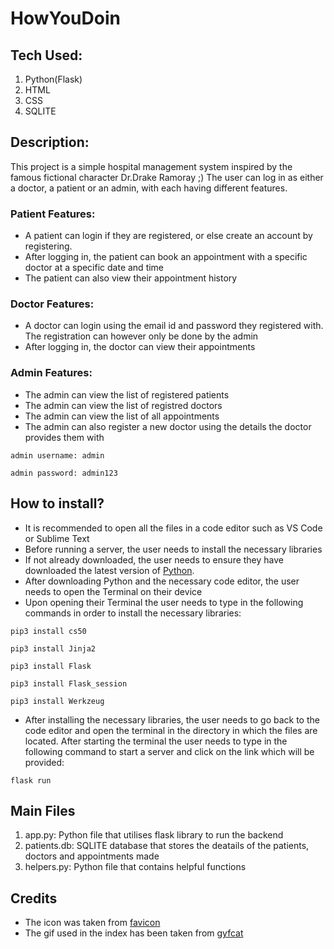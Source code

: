 # HowYouDoin

## Tech Used:
1. Python(Flask)
1. HTML
1. CSS
1. SQLITE

## Description:
This project is a simple hospital management system inspired by the famous fictional character Dr.Drake Ramoray ;) The user can log in as either a doctor, a patient or an admin, with each having different features.

### Patient Features:
* A patient can login if they are registered, or else create an account by registering.
* After logging in, the patient can book an appointment with a specific doctor at a specific date and time
* The patient can also view their appointment history

### Doctor Features:
* A doctor can login using the email id and password they registered with. The registration can however only be done by the admin
* After logging in, the doctor can view their appointments

### Admin Features:
* The admin can view the list of registered patients
* The admin can view the list of registred doctors
* The admin can view the list of all appointments
* The admin can also register a new doctor using the details the doctor provides them with
```
admin username: admin
```
```
admin password: admin123
```

## How to install?
* It is recommended to open all the files in a code editor such as VS Code or Sublime Text
* Before running a server, the user needs to install the necessary libraries
* If not already downloaded, the user needs to ensure they have downloaded the latest version of [Python](https://www.python.org/downloads/).
* After downloading Python and the necessary code editor, the user needs to open the Terminal on their device
* Upon opening their Terminal the user needs to type in the following commands in order to install the necessary libraries:

```
pip3 install cs50
```
```
pip3 install Jinja2
```
```
pip3 install Flask
```
```
pip3 install Flask_session
```
```
pip3 install Werkzeug
```
* After installing the necessary libraries, the user needs to go back to the code editor and open the terminal in the directory in which the files are located. After starting the terminal the user needs to type in the following command to start a server and click on the link which will be provided:

```
flask run
```
## Main Files
1. app.py: Python file that utilises flask library to run the backend
1. patients.db: SQLITE database that stores the deatails of the patients, doctors and appointments made
1. helpers.py: Python file that contains helpful functions 

## Credits
* The icon was taken from [favicon](https://favicon.io/)
* The gif used in the index has been taken from [gyfcat](https://gfycat.com/)


